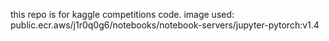 this repo is for kaggle competitions code.
image used: public.ecr.aws/j1r0q0g6/notebooks/notebook-servers/jupyter-pytorch:v1.4